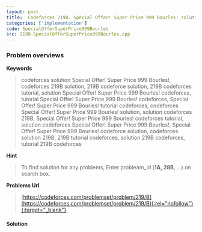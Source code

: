 ```yaml
---
layout: post
title:  Codeforces 219B. Special Offer! Super Price 999 Bourles! solution
categories: ['implementation']
code: SpecialOfferSuperPrice999Bourles
src: 219B-SpecialOfferSuperPrice999Bourles.cpp
---
```

### **Problem overviews**

**Keywords**
> codeforces solution Special Offer! Super Price 999 Bourles!, codeforces 219B solution, 219B codeforce solution, 219B codeforces tutorial, solution Special Offer! Super Price 999 Bourles! codeforces, tutorial Special Offer! Super Price 999 Bourles! codeforces, Special Offer! Super Price 999 Bourles! tutorial codeforces, codeforces Special Offer! Super Price 999 Bourles! solution, solution codeforces 219B, Special Offer! Super Price 999 Bourles! codeforces tutorial, solution codeforces Special Offer! Super Price 999 Bourles!, Special Offer! Super Price 999 Bourles! codeforce solution, codeforces solution 219B, 219B tutorial codeforces, solution 219B codeforces, tutorial 219B codeforces

**Hint**
> To find solution for any problems, Enter probleam_id (**1A, 28B**, ...) on search box. 

**Problems Url**
> [https://codeforces.com/problemset/problem/219/B](https://codeforces.com/problemset/problem/219/B){:rel="nofollow"}{:target="_blank"}

#### **Solution**



